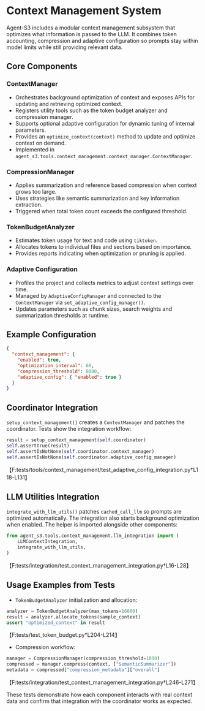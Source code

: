 # Context Management System

Agent-S3 includes a modular context management subsystem that optimizes what information is passed to the LLM.  It combines token accounting, compression and adaptive configuration so prompts stay within model limits while still providing relevant data.

## Core Components

### ContextManager
- Orchestrates background optimization of context and exposes APIs for updating and retrieving optimized context.
- Registers utility tools such as the token budget analyzer and compression manager.
- Supports optional adaptive configuration for dynamic tuning of internal parameters.
- Provides an `optimize_context(context)` method to update and optimize context on demand.
- Implemented in `agent_s3.tools.context_management.context_manager.ContextManager`.

### CompressionManager
- Applies summarization and reference based compression when context grows too large.
- Uses strategies like semantic summarization and key information extraction.
- Triggered when total token count exceeds the configured threshold.

### TokenBudgetAnalyzer
- Estimates token usage for text and code using `tiktoken`.
- Allocates tokens to individual files and sections based on importance.
- Provides reports indicating when optimization or pruning is applied.

### Adaptive Configuration
- Profiles the project and collects metrics to adjust context settings over time.
- Managed by `AdaptiveConfigManager` and connected to the `ContextManager` via `set_adaptive_config_manager()`.
- Updates parameters such as chunk sizes, search weights and summarization thresholds at runtime.

## Example Configuration
```json
{
  "context_management": {
    "enabled": true,
    "optimization_interval": 60,
    "compression_threshold": 8000,
    "adaptive_config": { "enabled": true }
  }
}
```

## Coordinator Integration
`setup_context_management()` creates a `ContextManager` and patches the coordinator.  Tests show the integration workflow:
```python
result = setup_context_management(self.coordinator)
self.assertTrue(result)
self.assertIsNotNone(self.coordinator.context_manager)
self.assertIsNotNone(self.coordinator.adaptive_config_manager)
```
【F:tests/tools/context_management/test_adaptive_config_integration.py†L118-L131】

## LLM Utilities Integration
`integrate_with_llm_utils()` patches `cached_call_llm` so prompts are optimized automatically.  The integration also starts background optimization when enabled.  The helper is imported alongside other components:
```python
from agent_s3.tools.context_management.llm_integration import (
    LLMContextIntegration,
    integrate_with_llm_utils,
)
```
【F:tests/integration/test_context_management_integration.py†L16-L28】

## Usage Examples from Tests
- `TokenBudgetAnalyzer` initialization and allocation:
```python
analyzer = TokenBudgetAnalyzer(max_tokens=16000)
result = analyzer.allocate_tokens(sample_context)
assert "optimized_context" in result
```
【F:tests/test_token_budget.py†L204-L214】

- Compression workflow:
```python
manager = CompressionManager(compression_threshold=1000)
compressed = manager.compress(context, ["SemanticSummarizer"])
metadata = compressed["compression_metadata"]["overall"]
```
【F:tests/integration/test_context_management_integration.py†L246-L271】

These tests demonstrate how each component interacts with real context data and confirm that integration with the coordinator works as expected.
